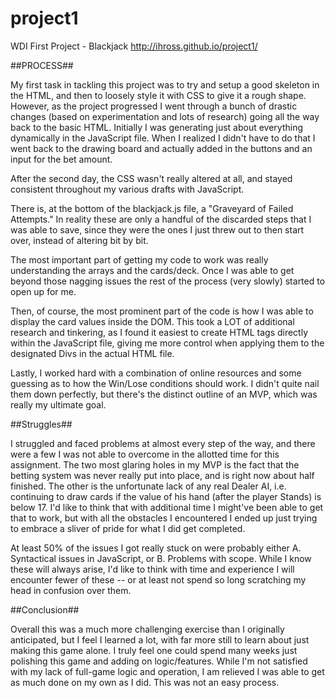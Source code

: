 # project1
WDI First Project - Blackjack
http://ihross.github.io/project1/

##PROCESS##

My first task in tackling this project was to try and setup a good skeleton in the HTML, and then to
loosely style it with CSS to give it a rough shape. However, as the project progressed I went through a bunch of 
drastic changes (based on experimentation and lots of research) going all the way back to the basic HTML. Initially
I was generating just about everything dynamically in the JavaScript file. When I realized I didn't have to do that
I went back to the drawing board and actually added in the buttons and an input for the bet amount.

After the second day, the CSS wasn't really altered at all, and stayed consistent throughout my various drafts with
JavaScript.

There is, at the bottom of the blackjack.js file, a "Graveyard of Failed Attempts." In reality these are only a
handful of the discarded steps that I was able to save, since they were the ones I just threw out to then start
over, instead of altering bit by bit.

The most important part of getting my code to work was really understanding the arrays and the cards/deck. Once I was
able to get beyond those nagging issues the rest of the process (very slowly) started to open up for me. 

Then, of course, the most prominent part of the code is how I was able to display the card values inside the DOM. This 
took a LOT of additional research and tinkering, as I found it easiest to create HTML tags directly within the 
JavaScript file, giving me more control when applying them to the designated Divs in the actual HTML file.

Lastly, I worked hard with a combination of online resources and some guessing as to how the Win/Lose conditions 
should work. I didn't quite nail them down perfectly, but there's the distinct outline of an MVP, which was really 
my ultimate goal.

##Struggles##

I struggled and faced problems at almost every step of the way, and there were a few I was not able to overcome in 
the allotted time for this assignment. The two most glaring holes in my MVP is the fact that the betting system was 
never really put into place, and is right now about half finished. The other is the unfortunate lack of any real 
Dealer AI, i.e. continuing to draw cards if the value of his hand (after the player Stands) is below 17. I'd like to 
think that with additional time I might've been able to get that to work, but with all the obstacles I encountered 
I ended up just trying to embrace a sliver of pride for what I did get completed.

At least 50% of the issues I got really stuck on were probably either A. Syntactical issues in JavaScript, or B. 
Problems with scope. While I know these will always arise, I'd like to think with time and experience I will 
encounter fewer of these -- or at least not spend so long scratching my head in confusion over them.

##Conclusion##

Overall this was a much more challenging exercise than I originally anticipated, but I feel I learned a lot, with 
far more still to learn about just making this game alone. I truly feel one could spend many weeks just polishing 
this game and adding on logic/features. While I'm not satisfied with my lack of full-game logic and operation, I 
am relieved I was able to get as much done on my own as I did. This was not an easy process.
